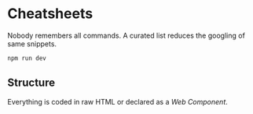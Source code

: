 # Cheatsheets

Nobody remembers all commands.
A curated list reduces the googling of same snippets.

```bash
npm run dev
```

## Structure

Everything is coded in raw HTML or declared as a _Web Component_.
